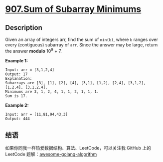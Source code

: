 # [907.Sum of Subarray Minimums][title]

## Description
Given an array of integers arr, find the sum of `min(b)`, where `b` ranges over every (contiguous) subarray of `arr`. Since the answer may be large, return the answer **modulo** 10<sup>9</sup> + 7.

**Example 1:**

```
Input: arr = [3,1,2,4]
Output: 17
Explanation: 
Subarrays are [3], [1], [2], [4], [3,1], [1,2], [2,4], [3,1,2], [1,2,4], [3,1,2,4]. 
Minimums are 3, 1, 2, 4, 1, 1, 2, 1, 1, 1.
Sum is 17.
```

**Example 2:**

```
Input: arr = [11,81,94,43,3]
Output: 444
```

## 结语

如果你同我一样热爱数据结构、算法、LeetCode，可以关注我 GitHub 上的 LeetCode 题解：[awesome-golang-algorithm][me]

[title]: https://leetcode.com/problems/sum-of-subarray-minimums/
[me]: https://github.com/Golang-Solutions/awesome-golang-algorithm
